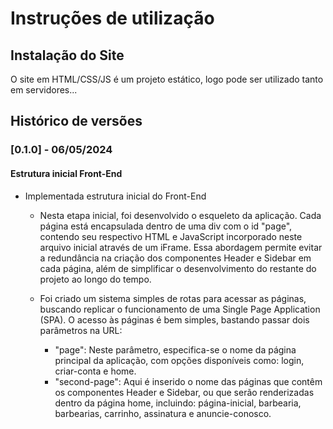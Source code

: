 # Instruções de utilização

## Instalação do Site

O site em HTML/CSS/JS é um projeto estático, logo pode ser utilizado tanto em servidores...

## Histórico de versões

### [0.1.0] - 06/05/2024

#### Estrutura inicial Front-End

- Implementada estrutura inicial do Front-End

  - Nesta etapa inicial, foi desenvolvido o esqueleto da aplicação. Cada página está encapsulada dentro de uma div com o id "page", contendo seu respectivo HTML e JavaScript incorporado neste arquivo inicial através de um iFrame. Essa abordagem permite evitar a redundância na criação dos componentes Header e Sidebar em cada página, além de simplificar o desenvolvimento do restante do projeto ao longo do tempo.

  - Foi criado um sistema simples de rotas para acessar as páginas, buscando replicar o funcionamento de uma Single Page Application (SPA). O acesso às páginas é bem simples, bastando passar dois parâmetros na URL:
    - "page": Neste parâmetro, especifica-se o nome da página principal da aplicação, com opções disponíveis como: login, criar-conta e home.
    - "second-page": Aqui é inserido o nome das páginas que contêm os componentes Header e Sidebar, ou que serão renderizadas dentro da página home, incluindo: página-inicial, barbearia, barbearias, carrinho, assinatura e anuncie-conosco.
